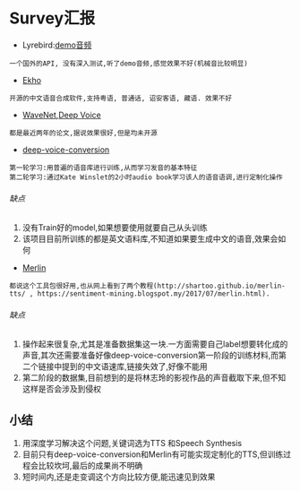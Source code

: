 # Survey汇报

- Lyrebird:[demo音频](https://twitter.com/search?q=from%3ALyrebirdAI%20to%3ABarackObama%20OR%20to%3ArealDonaldTrump)
```
一个国外的API, 没有深入测试,听了demo音频,感觉效果不好(机械音比较明显)
```

- [Ekho](http://www.eguidedog.net/ekho.php)
```
开源的中文语音合成软件,支持粤语, 普通话, 诏安客语, 藏语. 效果不好
```

- [WaveNet](https://deepmind.com/blog/wavenet-generative-model-raw-audio/),[Deep Voice](http://research.baidu.com/deep-voice-3-2000-speaker-neural-text-speech/)
```
都是最近两年的论文,据说效果很好,但是均未开源
```

- [deep-voice-conversion](https://github.com/andabi/deep-voice-conversion)
```
第一轮学习:用普遍的语音库进行训练,从而学习发音的基本特征
第二轮学习:通过Kate Winslet的2小时audio book学习该人的语音语调,进行定制化操作
```
###### 缺点
1. 没有Train好的model,如果想要使用就要自己从头训练
2. 该项目目前所训练的都是英文语料库,不知道如果要生成中文的语音,效果会如何

- [Merlin](https://github.com/CSTR-Edinburgh/merlin)
```
都说这个工具包很好用,也从网上看到了两个教程(http://shartoo.github.io/merlin-tts/ , https://sentiment-mining.blogspot.my/2017/07/merlin.html).
```
###### 缺点
1. 操作起来很复杂,尤其是准备数据集这一块.一方面需要自己label想要转化成的声音,其次还需要准备好像deep-voice-conversion第一阶段的训练材料,而第二个链接中提到的中文语速库,链接失效了,好像不能用
2. 第二阶段的数据集,目前想到的是将林志玲的影视作品的声音截取下来,但不知这样是否会涉及到侵权

## 小结
1. 用深度学习解决这个问题,关键词选为TTS 和Speech Synthesis
2. 目前只有deep-voice-conversion和Merlin有可能实现定制化的TTS,但训练过程会比较坎坷,最后的成果尚不明确
3. 短时间内,还是走变调这个方向比较方便,能迅速见到效果
